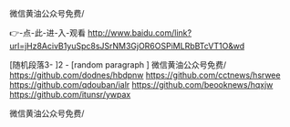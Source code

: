 
微信黄油公众号免费/




👉-点-此-进-入-观看  http://www.baidu.com/link?url=jHz8AcivB1yuSpc8sJSrNM3GjOR6OSPiMLRbBTcVT1O&wd




[随机段落3-
]2 - [random paragraph
]
微信黄油公众号免费/ https://github.com/dodnes/hbdpnw
https://github.com/cctnews/hsrwee
https://github.com/qdouban/ialr
https://github.com/beooknews/hqxjw
https://github.com/itunsr/ywpax





微信黄油公众号免费/
